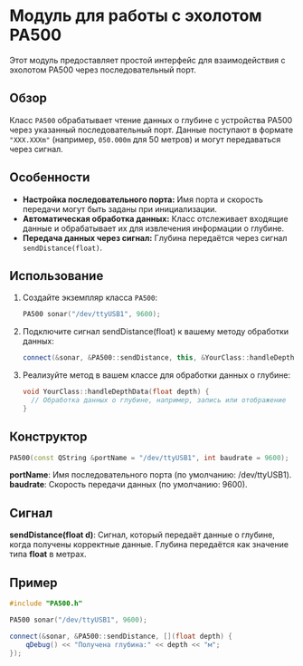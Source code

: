 # Модуль для работы с эхолотом PA500

Этот модуль предоставляет простой интерфейс для взаимодействия с эхолотом PA500 через последовательный порт.

## Обзор

Класс `PA500` обрабатывает чтение данных о глубине с устройства PA500 через указанный последовательный порт. Данные поступают в формате `"XXX.XXXm"` (например, `050.000m` для 50 метров) и могут передаваться через сигнал.

## Особенности

- **Настройка последовательного порта:** Имя порта и скорость передачи могут быть заданы при инициализации.
- **Автоматическая обработка данных:** Класс отслеживает входящие данные и обрабатывает их для извлечения информации о глубине.
- **Передача данных через сигнал:** Глубина передаётся через сигнал `sendDistance(float)`.

## Использование

1. Создайте экземпляр класса `PA500`:
   ```cpp
   PA500 sonar("/dev/ttyUSB1", 9600);
2. Подключите сигнал sendDistance(float) к вашему методу обработки данных:
   ```cpp
   connect(&sonar, &PA500::sendDistance, this, &YourClass::handleDepthData);
3. Реализуйте метод в вашем классе для обработки данных о глубине:
   ```cpp
   void YourClass::handleDepthData(float depth) {
     // Обработка данных о глубине, например, запись или отображение
   }
   
## Конструктор

   ```cpp
   PA500(const QString &portName = "/dev/ttyUSB1", int baudrate = 9600);
   ```
**portName**: Имя последовательного порта (по умолчанию: /dev/ttyUSB1).\
**baudrate**: Скорость передачи данных (по умолчанию: 9600).

## Сигнал

**sendDistance(float d)**: Сигнал, который передаёт данные о глубине, когда получены корректные данные. Глубина передаётся как значение типа **float** в метрах.

## Пример

```cpp
#include "PA500.h"

PA500 sonar("/dev/ttyUSB1", 9600);

connect(&sonar, &PA500::sendDistance, [](float depth) {
    qDebug() << "Получена глубина:" << depth << "м";
});
```
